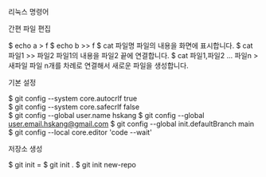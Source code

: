 리눅스 명령어

간편 파일 편집

$ echo a > f
$ echo b >> f
$ cat 파일명	파일의 내용을 화면에 표시합니다.
$ cat 파일1 >> 파일2	파일1의 내용을 파일2 끝에 연결합니다.
$ cat 파일1,파일2 ... 파일n > 새파일	파일 n개를 차례로 연결해서 새로운 파일을 생성합니다.


기본 설정

$ git config --system core.autocrlf true   
$ git config --system core.safecrlf false   
$ git config --global user.name hskang
$ git config --global user.email.hskang@gmail.com
$ git config --global init.defaultBranch main
$ git config --local core.editor 'code --wait'

저장소 생성

$ git init
= $ git init .
$ git init new-repo



